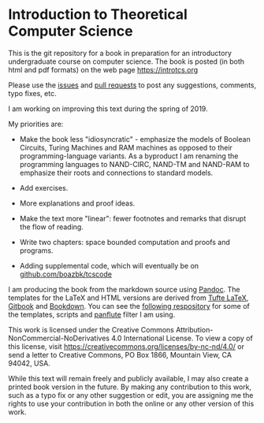 # Introduction to Theoretical Computer Science

This is the git repository for a book in preparation for an introductory undergraduate course on computer science.
The book is posted (in both html and pdf formats)  on the web page https://introtcs.org

Please use the [issues](https://github.com/boazbk/tcs/issues) and [pull requests](https://github.com/boazbk/tcs/pulls) to post any suggestions, comments, typo fixes, etc.

I am working on improving this text during the spring of 2019.

My priorities are:

* Make the book less "idiosyncratic" - emphasize the models of Boolean Circuits, Turing Machines and RAM machines as opposed to their programming-language variants. As a byproduct I am renaming the programming languages to NAND-CIRC, NAND-TM and NAND-RAM to emphasize their roots and connections to standard models.

* Add exercises.

* More explanations and proof ideas.

* Make the text more "linear": fewer footnotes and remarks that disrupt the flow of reading.

* Write two chapters: space bounded computation and proofs and programs.

* Adding supplemental code, which will eventually be on [github.com/boazbk/tcscode](https://github.com/boazbk/tcscode)


I am producing the book from the markdown source using 
[Pandoc](https://pandoc.org/). 
The templates for the LaTeX and HTML versions are derived from   [Tufte LaTeX](https://tufte-latex.github.io/tufte-latex/), [Gitbook](https://www.gitbook.com/) and [Bookdown](https://bookdown.org/). You can see the [following respository](https://github.com/boazbk/panbook)  for some of the templates, scripts and  [panflute](http://scorreia.com/software/panflute/) filter I am using.



This work is licensed under the Creative Commons Attribution-NonCommercial-NoDerivatives 4.0 International License. To view a copy of this license, visit https://creativecommons.org/licenses/by-nc-nd/4.0/ or send a letter to Creative Commons, PO Box 1866, Mountain View, CA 94042, USA.

While this text will remain freely and publicly available, I may also create a printed book version in the future.
By making any contribution to this work, such as a typo fix or any other suggestion or edit, you are assigning me the rights to use your contribution in both the online or any other version of this work.

